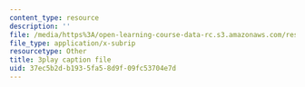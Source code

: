 ```yaml
---
content_type: resource
description: ''
file: /media/https%3A/open-learning-course-data-rc.s3.amazonaws.com/res-2-002-finite-element-procedures-for-solids-and-structures-spring-2010/37ec5b2db1935fa58d9f09fc53704e7d_d27jyqzoKQ.vtt
file_type: application/x-subrip
resourcetype: Other
title: 3play caption file
uid: 37ec5b2d-b193-5fa5-8d9f-09fc53704e7d
---
```

